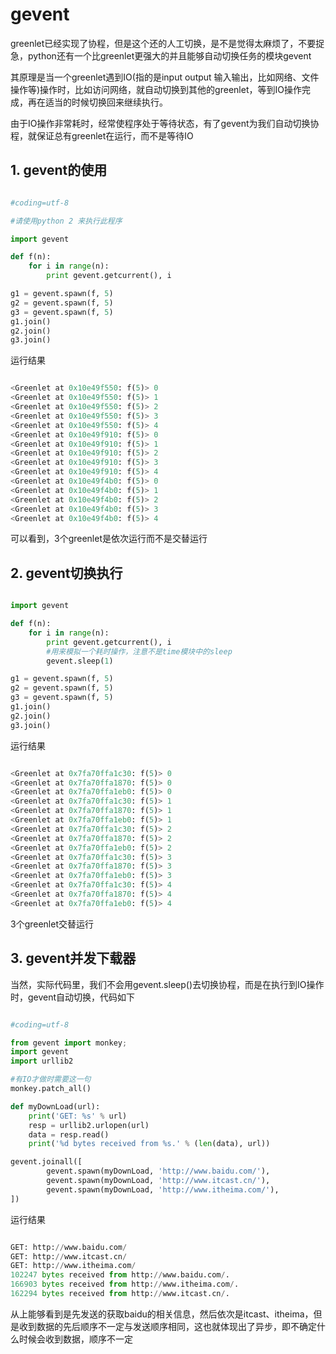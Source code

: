 # gevent

greenlet已经实现了协程，但是这个还的人工切换，是不是觉得太麻烦了，不要捉急，python还有一个比greenlet更强大的并且能够自动切换任务的模块gevent

其原理是当一个greenlet遇到IO(指的是input output 输入输出，比如网络、文件操作等)操作时，比如访问网络，就自动切换到其他的greenlet，等到IO操作完成，再在适当的时候切换回来继续执行。

由于IO操作非常耗时，经常使程序处于等待状态，有了gevent为我们自动切换协程，就保证总有greenlet在运行，而不是等待IO

## 1. gevent的使用

```python

#coding=utf-8

#请使用python 2 来执行此程序

import gevent

def f(n):
    for i in range(n):
        print gevent.getcurrent(), i

g1 = gevent.spawn(f, 5)
g2 = gevent.spawn(f, 5)
g3 = gevent.spawn(f, 5)
g1.join()
g2.join()
g3.join()

```

运行结果

```python

<Greenlet at 0x10e49f550: f(5)> 0
<Greenlet at 0x10e49f550: f(5)> 1
<Greenlet at 0x10e49f550: f(5)> 2
<Greenlet at 0x10e49f550: f(5)> 3
<Greenlet at 0x10e49f550: f(5)> 4
<Greenlet at 0x10e49f910: f(5)> 0
<Greenlet at 0x10e49f910: f(5)> 1
<Greenlet at 0x10e49f910: f(5)> 2
<Greenlet at 0x10e49f910: f(5)> 3
<Greenlet at 0x10e49f910: f(5)> 4
<Greenlet at 0x10e49f4b0: f(5)> 0
<Greenlet at 0x10e49f4b0: f(5)> 1
<Greenlet at 0x10e49f4b0: f(5)> 2
<Greenlet at 0x10e49f4b0: f(5)> 3
<Greenlet at 0x10e49f4b0: f(5)> 4

```

可以看到，3个greenlet是依次运行而不是交替运行

## 2. gevent切换执行

```python

import gevent

def f(n):
    for i in range(n):
        print gevent.getcurrent(), i
        #用来模拟一个耗时操作，注意不是time模块中的sleep
        gevent.sleep(1)

g1 = gevent.spawn(f, 5)
g2 = gevent.spawn(f, 5)
g3 = gevent.spawn(f, 5)
g1.join()
g2.join()
g3.join()

```

运行结果

```python

<Greenlet at 0x7fa70ffa1c30: f(5)> 0
<Greenlet at 0x7fa70ffa1870: f(5)> 0
<Greenlet at 0x7fa70ffa1eb0: f(5)> 0
<Greenlet at 0x7fa70ffa1c30: f(5)> 1
<Greenlet at 0x7fa70ffa1870: f(5)> 1
<Greenlet at 0x7fa70ffa1eb0: f(5)> 1
<Greenlet at 0x7fa70ffa1c30: f(5)> 2
<Greenlet at 0x7fa70ffa1870: f(5)> 2
<Greenlet at 0x7fa70ffa1eb0: f(5)> 2
<Greenlet at 0x7fa70ffa1c30: f(5)> 3
<Greenlet at 0x7fa70ffa1870: f(5)> 3
<Greenlet at 0x7fa70ffa1eb0: f(5)> 3
<Greenlet at 0x7fa70ffa1c30: f(5)> 4
<Greenlet at 0x7fa70ffa1870: f(5)> 4
<Greenlet at 0x7fa70ffa1eb0: f(5)> 4

```

3个greenlet交替运行

## 3. gevent并发下载器

当然，实际代码里，我们不会用gevent.sleep()去切换协程，而是在执行到IO操作时，gevent自动切换，代码如下

```python

#coding=utf-8

from gevent import monkey; 
import gevent
import urllib2

#有IO才做时需要这一句
monkey.patch_all()

def myDownLoad(url):
    print('GET: %s' % url)
    resp = urllib2.urlopen(url)
    data = resp.read()
    print('%d bytes received from %s.' % (len(data), url))

gevent.joinall([
        gevent.spawn(myDownLoad, 'http://www.baidu.com/'),
        gevent.spawn(myDownLoad, 'http://www.itcast.cn/'),
        gevent.spawn(myDownLoad, 'http://www.itheima.com/'),
])

```

运行结果

```python

GET: http://www.baidu.com/
GET: http://www.itcast.cn/
GET: http://www.itheima.com/
102247 bytes received from http://www.baidu.com/.
166903 bytes received from http://www.itheima.com/.
162294 bytes received from http://www.itcast.cn/.

```

从上能够看到是先发送的获取baidu的相关信息，然后依次是itcast、itheima，但是收到数据的先后顺序不一定与发送顺序相同，这也就体现出了异步，即不确定什么时候会收到数据，顺序不一定